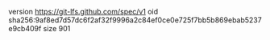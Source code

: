 version https://git-lfs.github.com/spec/v1
oid sha256:9af8ed7d57dc6f2af32f9996a2c84ef0ce0e725f7bb5b869ebab5237e9cb409f
size 901
